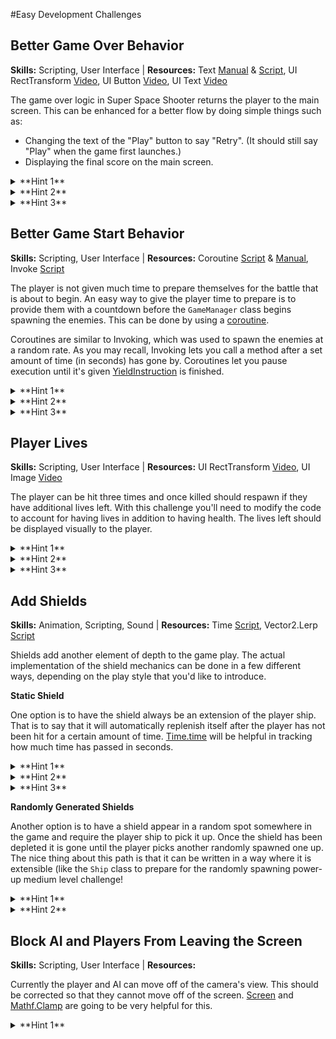 #Easy Development Challenges 
## Better Game Over Behavior
**Skills:** Scripting, User Interface | **Resources:** Text [Manual](http://docs.unity3d.com/Manual/script-Text.html) & [Script](http://docs.unity3d.com/ScriptReference/UI.Text.html), UI RectTransform [Video](https://unity3d.com/learn/tutorials/modules/beginner/ui/rect-transform?playlist=17111), UI Button [Video](https://unity3d.com/learn/tutorials/modules/beginner/ui/ui-button?playlist=17111), UI Text [Video](https://unity3d.com/learn/tutorials/modules/beginner/ui/ui-text?playlist=17111)

The game over logic in Super Space Shooter returns the player to the main screen. This can be enhanced for a better flow by doing simple things such as:

* Changing the text of the "Play" button to say "Retry". (It should still say "Play" when the game first launches.)
* Displaying the final score on the main screen.

<details> 
  <summary>**Hint 1**</summary>
   To change the text, you'll need to access the Text component. Look at the ```User Interface``` class for an example on how to do this.
</details>
<details> 
  <summary>**Hint 2**</summary>
   Buttons have a child game object that have a text component on them.
</details>
<details> 
  <summary>**Hint 3**</summary>
   Use the anchor points to move UI game objects around the canvas. Holding ctrl will let you keep the same sizing but reposition its location.  
</details>

## Better Game Start Behavior
**Skills:** Scripting, User Interface | 
**Resources:** Coroutine [Script](http://docs.unity3d.com/ScriptReference/Coroutine.html) & [Manual](http://docs.unity3d.com/Manual/Coroutines.html), Invoke [Script](http://docs.unity3d.com/ScriptReference/MonoBehaviour.Invoke.html)

The player is not given much time to prepare themselves for the battle that is about to begin. An easy way to give the player time to prepare is to provide them with a countdown before the ```GameManager``` class begins spawning the enemies. This can be done by using a [coroutine](http://docs.unity3d.com/Manual/Coroutines.html). 

Coroutines are similar to Invoking, which was used to spawn the enemies at a random rate. As you may recall, Invoking lets you call a method after a set amount of time (in seconds) has gone by. Coroutines let you pause execution until it's given [YieldInstruction](http://docs.unity3d.com/ScriptReference/YieldInstruction.html) is finished.

<details> 
  <summary>**Hint 1**</summary>
   The syntax for creating the corotuine is ```IEnumerator ExampleName() { }```.
</details>
<details> 
  <summary>**Hint 2**</summary>
   ```StartCoroutine(methodName)``` will need to be called in order to begin the coroutine.
</details>
<details> 
  <summary>**Hint 3**</summary>
   ```yield return new WaitForSeconds(1)``` will cause the coroutine to pause every 1 second. This is useful in a while loop.
</details>

## Player Lives
**Skills:** Scripting, User Interface | **Resources:** UI RectTransform [Video](https://unity3d.com/learn/tutorials/modules/beginner/ui/rect-transform?playlist=17111), UI Image [Video](http://unity3d.com/learn/tutorials/modules/beginner/ui/ui-image?playlist=17111)

The player can be hit three times and once killed should respawn if they have additional lives left. With this challenge you'll need to modify the code to account for having lives in addition to having health. The lives left should be displayed visually to the player.

<details> 
  <summary>**Hint 1**</summary>
   The User Interface will need to be updated to show how many lives the player has. Take a look at how the health is being done in the ```UserInterfaceManager``` class for an example. 
</details>
<details> 
  <summary>**Hint 2**</summary>
   You can reuse the player sprite for the user interface.   
</details>
<details> 
  <summary>**Hint 3**</summary>
   The ```CalculateHit(int amount)``` method is a good location to check if the player has any lives remaining before calling ```GameManager.EndGame()```. 
</details>

## Add Shields
**Skills:** Animation, Scripting, Sound | **Resources:** Time [Script](http://docs.unity3d.com/ScriptReference/Time.html), Vector2.Lerp [Script](http://docs.unity3d.com/ScriptReference/Vector2.Lerp.html)

Shields add another element of depth to the game play. The actual implementation of the shield mechanics can be done in a few different ways, depending on the play style that you'd like to introduce. 

**Static Shield**

One option is to have the shield always be an extension of the player ship. That is to say that it will automatically replenish itself after the player has not been hit for a certain amount of time. [Time.time](http://docs.unity3d.com/ScriptReference/Time-time.html) will be helpful in tracking how much time has passed in seconds. 

<details> 
  <summary>**Hint 1**</summary>
    Hits should be processed against the shield before hit points are deducted. The ```Ship.CalculateHit(int amount)``` method will be the starting point for this. 
</details>
<details> 
  <summary>**Hint 2**</summary>
   Use [Time.time](http://docs.unity3d.com/ScriptReference/Time-time.html) in the update method to increment it and to check if the limit has been reached for resetting the shield. 
</details>
<details> 
  <summary>**Hint 3**</summary>
   [Vector2.Lerp](http://docs.unity3d.com/ScriptReference/Vector2.Lerp.html) can be used to animate the visual element of the shield.
</details>

**Randomly Generated Shields**

Another option is to have a shield appear in a random spot somewhere in the game and require the player ship to pick it up. Once the shield has been depleted it is gone until the player picks another randomly spawned one up. The nice thing about this path is that it can be written in a way where it is extensible (like the ```Ship``` class to prepare for the randomly spawning power-up medium level challenge!

<details> 
  <summary>**Hint 1**</summary>
   The same mechanics behind the enemy spawning can be used to create spawning for the shield.  
</details>
<details> 
  <summary>**Hint 2**</summary>
    Hits should be processed against the shield before hit points are deducted. The ```Ship.CalculateHit(int amount)``` method will be the starting point for this. 
</details>

## Block AI and Players From Leaving the Screen
**Skills:** Scripting, User Interface | **Resources:** 

Currently the player and AI can move off of the camera's view. This should be corrected so that they cannot move off of the screen. [Screen](http://docs.unity3d.com/ScriptReference/Screen.html) and [Mathf.Clamp](http://docs.unity3d.com/ScriptReference/Mathf.Clamp.html) are going to be very helpful for this. 

<details> 
  <summary>**Hint 1**</summary>
   Update the movement code inside the ```Update()``` method for the player and the enemy.  
</details>
